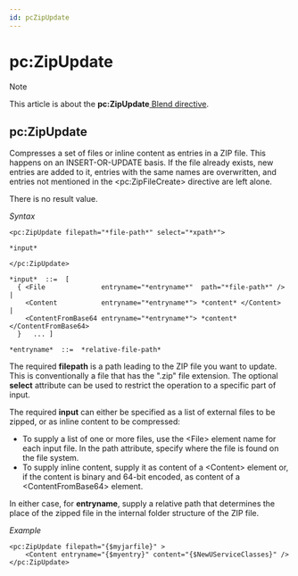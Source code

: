 ```yaml
---
id: pcZipUpdate
---
```


# pc:ZipUpdate



> [!NOTE]
> This article is about the **pc:ZipUpdate**[ Blend directive](/docs/Repositories/Blend_directives).

## **pc:ZipUpdate**

Compresses a set of files or inline content as entries in a ZIP file. This happens on an INSERT-OR-UPDATE basis. If the file already exists, new entries are added to it, entries with the same names are overwritten, and entries not mentioned in the \<pc:ZipFileCreate> directive are left alone.

There is no result value.

*Syntax*
 

```
<pc:ZipUpdate filepath="*file-path*" select="*xpath*">

*input*

</pc:ZipUpdate>

*input*  ::=  [
  { <File              entryname="*entryname*"  path="*file-path*" />          |
    <Content           entryname="*entryname*"> *content* </Content>           |
    <ContentFromBase64 entryname="*entryname*"> *content* </ContentFromBase64>   
  }   ... ]

*entryname*  ::=  *relative-file-path*
```

The required **filepath** is a path leading to the ZIP file you want to update. This is conventionally a file that has the ".zip" file extension. The optional **select** attribute can be used to restrict the operation to a specific part of input.

The required **input** can either be specified as a list of external files to be zipped, or as inline content to be compressed:

- To supply a list of one or more files, use the \<File> element name for each input file. In the path attribute, specify where the file is found on the file system.
- To supply inline content, supply it as content of a \<Content> element or, if the content is binary and 64-bit encoded, as content of a \<ContentFromBase64> element.

In either case, for **entryname**, supply a relative path that determines the place of the zipped file in the internal folder structure of the ZIP file.

*Example*

```language-xml
<pc:ZipUpdate filepath="{$myjarfile}" >
    <Content entryname="{$myentry}" content="{$NewUServiceClasses}" />
</pc:ZipUpdate>
```

 
